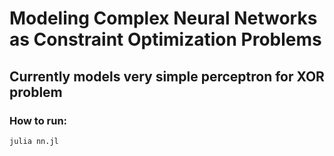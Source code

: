 #  Modeling Complex Neural Networks as Constraint Optimization Problems

## Currently models very simple perceptron for XOR problem

### How to run:

```
julia nn.jl
```